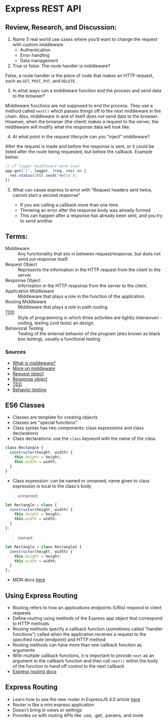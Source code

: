 # Express REST API

## Review, Research, and Discussion:

1. Name 3 real world use cases where you’d want to change the request with custom middleware
    - Authentication
    - Error handling
    - Data management
2. True or false: The route handler is middleware?

False, a route handler is the piece of code that makes an HTTP request, such as `GET`, `POST`, `PUT`, and `DELETE`.

3. In what ways can a middleware function end the process and send data to the browser?

Middleware functions are not supposed to end the process. They use a method called `next()` which passes things off to the next middleware in the chain. Also, middleware in and of itself does not send data to the browser. However, when the browser (the client) makes a request to the server, the middleware will modify what the response data will look like.

4. At what point in the request lifecycle can you “inject” middleware?

After the request is made and before the response is sent, or it could be listed after the route being requested, but before the callback. Example below:

```js
// if logger middleware were used
app.get('/', logger, (req, res) => {
  res.status(200).send('Hello');
})
```

5. What can cause express to error with “Request headers sent twice, cannot start a second response”

    - If you are calling a callback more than one time.
    - Throwing an error after the response body was already formed
    - This can happen after a response has already been sent, and you try to send another

## Terms:
<dl>
    <dt>Middleware</dt>
    <dd>Any functionality that sits in between request/response, but does not send out response itself.</dd>
    <dt>Request Object</dt>
    <dd>Represents the information in the HTTP request from the client to the server.</dd>
    <dt>Response Object</dt>
    <dd>Information in the HTTP response from the server to the client.</dd>
    <dt>Application Middleware</dt>
    <dd>Middleware that plays a role in the function of the application.</dd>
    <dt>Routing Middleware</dt>
    <dd>Middleware that plays a role in path routing.</dd>
    <dt><abbr title="Test Driven Development">TDD</abbr></dt>
    <dd>Style of programming in which three activities are tightly interwoven - coding, testing (unit tests) an design.</dd>
    <dt>Behavioral Testing</dt>
    <dd>Testing of the external behavior of the program (also known as black box testing), usually a functional testing</dd>
</dl>


### Sources

- [What is middleware?](https://www.redhat.com/en/topics/middleware/what-is-middleware)
- [More on middleware](https://expressjs.com/en/guide/using-middleware.html#middleware.application)
- [Request object](https://www.tutorialspoint.com/nodejs/nodejs_request_object.htm)
- [Response object](https://www.tutorialspoint.com/nodejs/nodejs_response_object.htm)
- [TDD](https://www.agilealliance.org/glossary/tdd/)
- [Behavior testing](https://www.tutorialspoint.com/software_testing_dictionary/behaviour_testing.htm)


## ES6 Classes

- Classes are template for creating objects
- Classes are "special functions"
- Class syntax has two components: class expressions and class declarations
- Class declarations: use the ```class``` keyword with the name of the class

```js
class Rectangle {
  constructor(height, width) {
    this.height = height;
    this.width = width;
  }
}
```

- Class expression: can be named or unnamed, name given to class expression is local to the class's body

> unnamed:
```js
let Rectangle = class {
  constructor(height, width) {
    this.height = height;
    this.width = width;
  }
};
```

> named:
```js
let Rectangle = class Rectangle2 {
  constructor(height, width) {
    this.height = height;
    this.width = width;
  }
};
```

- MDN docs [here](https://developer.mozilla.org/en-US/docs/Web/JavaScript/Reference/Classes)


## Using Express Routing

- Routing refers to how an applications endpoints (URIs) respond to client requests
- Define routing using methods of the Express app object that correspond to HTTP methods
- Routing methods specify a callback function (sometimes called "handler functions") called when the application receives a request to the specified route (endpoint) and HTTP method
- Routing methods can have more than one callback function as arguments
- With multiple callback functions, it is important to provide ```next``` as an argument to the callback function and then call ```next()``` within the body of the function to hand off control to the next callback
- [Express routing docs](https://expressjs.com/en/guide/routing.html)


## Express Routing

- Learn how to use the new router in ExpressJS 4.0 article [here](https://scotch.io/tutorials/learn-to-use-the-new-router-in-expressjs-4)
- Router is like a mini express application
- Doesn't bring in views or settings
- Provides us with routing APIs like .use, .get, .params, and route